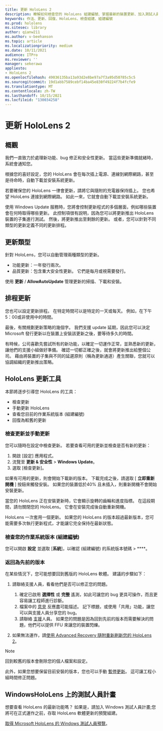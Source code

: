 ```yaml
---
title: 更新 HoloLens 2
description: 瞭解如何檢查您的 HoloLens 組建編號、掌握最新的裝置更新、加入測試人員計畫，以及回復更新。
keywords: 作法、更新、回復、HoloLens、檢查組建、組建編號
ms.prod: hololens
ms.sitesec: library
author: qianw211
ms.author: v-beehanson
ms.topic: article
ms.localizationpriority: medium
ms.date: 10/11/2021
audience: ITPro
ms.reviewer: ''
manager: sekerawa
appliesto:
- HoloLens 2
ms.openlocfilehash: 49036135ba13a93d2e8be97a7f3a95d50785c5c5
ms.sourcegitcommit: 19d1abb7589cebf14ba45e830f49224f7b4fcfe9
ms.translationtype: MT
ms.contentlocale: zh-TW
ms.lasthandoff: 10/15/2021
ms.locfileid: "130034258"
---
```

# <a name="update-hololens-2"></a>更新 HoloLens 2

## <a name="overview"></a>概觀

我們一直致力於處理新功能、bug 修正和安全性更新。 當這些更新準備就緒時，系統會通知您。

根據您的喜好設定，您的 HoloLens 會在每次插上電源、連線到網際網路，甚至是待命時，自動下載並安裝系統更新。

若要確保您的 HoloLens 一律會更新，請將它與隨附的充電器保持插上。 您也希望 HoloLens 連接到網際網路。 如此一來，它就會自動下載並安裝系統更新。 

使用 Windows Update 服務時，您將會控制更新程式的多個層面，例如哪些裝置會在何時取得哪些更新。 此控制項很有説明，因為您可以將更新推出 HoloLens 裝置的子集進行測試。 然後，將更新推出至剩餘的更新。 或者，您可以針對不同類型的更新定義不同的更新排程。

## <a name="types-of-updates"></a>更新類型

針對 HoloLens，您可以自動管理兩種類型的更新。

- 功能更新：一年發行兩次。
- 品質更新：包含重大安全性更新。 它們是每月或視需要發行。

使用 **更新** / **AllowAutoUpdate** 管理更新的掃描、下載和安裝。 

## <a name="scheduling-updates"></a>排程更新

您也可以設定更新排程。 在特定時間可以是特定的一天或每天。 例如，在下午5：00或非使用中的時間。

最後，有關規劃更新策略的幾個字。 我們支援 update 延期，因此您可以決定 Microsoft 發行更新以在裝置上安裝該更新之後，要等待多久的時間。

有時候，公司喜歡先嘗試所有的新功能，以確定一切運作正常，並熟悉新的更新，讓他們的支援小組做好準備。 確認一切都正確之後，就會將更新推出給整個公司。 藉由將裝置的子集與不同的延遲原則（稱為更新通道）產生關聯，您就可以協調組織的更新推出策略。

## <a name="hololens-update-tools"></a>HoloLens 更新工具

本節將逐步引導您 HoloLens 的工具：

- 檢查更新
- 手動更新 HoloLens
- 查看您目前的作業系統版本 (組建編號) 
- 回復為較舊的更新

### <a name="check-for-updates-and-manually-update"></a>檢查更新並手動更新

您可以隨時在設定中檢查更新。  若要查看可用的更新並檢查是否有新的更新：

1. 開啟 [設定]  應用程式。
1. 流覽至 **更新 & 安全性**  >  **Windows Update**。
1. 選取 [檢查更新]。

如果有可用的更新，則會開始下載新的版本。 下載完成之後，請選取 [ **立即重新開機** ] 按鈕來觸發安裝。 如果您的裝置低於40% 且未插入，則重新開機不會開始安裝更新。

當您的 HoloLens 正在安裝更新時，它會顯示旋轉的齒輪和進度指標。 在這段期間，請勿關閉您的 HoloLens。 它會在安裝完成後自動重新開機。

HoloLens 一次套用一個更新。  如果您的 HoloLens 的版本超過最新版本，您可能需要多次執行更新程式，才能讓它完全保持在最新狀態。

### <a name="check-your-operating-system-version-build-number"></a>檢查您的作業系統版本 (組建編號) 

您可以開啟 **設定** 並選取 [**系統**]，以確認 (組建編號) 的系統版本號碼  >  ****。

### <a name="go-back-to-a-previous-version"></a>返回為先前的版本

在某些情況下，您可能想要回到舊版的 HoloLens 軟體。 建議的步驟如下：

1. 請聯絡支援人員，看看他們是否可以修正您的問題。
    1. 確定已啟用 **選擇性** 或 **完整** 遙測，如此可讓您的 bug 更具可操作，而且更容易讓工程師進行診斷。
    1. 檔案中的 [意見](hololens-feedback.md) 反應盡可能描述。 記下標題，或使用「共用」功能，讓您可以與支援人員分享您的 bug。
    1. 請聯絡 [支援](https://aka.ms/hlsupport)人員。 如果您的問題是因為回到先前的版本而需要解決的問題，他們可以提供 FFU 來讓您的裝置閃爍。

1. 如果無法運作，請[使用 Advanced Recovery 隨附重新刷新您的 HoloLens 2](hololens-recovery.md#clean-reflash-the-device)。

> [!NOTE]
> 回到較舊的版本會刪除您的個人檔案和設定。

此外，如果您想要保留目前安裝的版本，您也可以手動 [暫停更新](hololens-updates.md#pause-updates-via-device)。 這可讓工程小組時間修正問題。

## <a name="windows-insider-program-on-hololens"></a>WindowsHoloLens 上的測試人員計畫

想要查看 HoloLens 的最新功能嗎？  如果是，請加入 Windows 測試人員計畫;您將可在正式運作之前，存取 HoloLens 軟體更新的預覽組建。

[取得 Microsoft HoloLens 的 Windows 測試人員預覽](hololens-insider.md)。